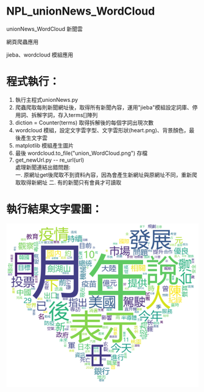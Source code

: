 # NPL_unionNews_WordCloud
unionNews_WordCloud 新聞雲

網頁爬蟲應用  

jieba、wordcloud 模組應用  

# 程式執行：
1. 執行主程式unionNews.py
2. 爬蟲爬取每則新聞網址後，取得所有新聞內容，運用"jieba"模組設定詞庫、停用詞、拆解字詞，存入terms[]陣列
3. diction = Counter(terms) 取得拆解後的每個字詞出現次數
4. wordcloud 模組，設定文字雲字型、文字雲形狀(heart.png)、背景顏色，最後產生文字雲
5. matplotlib 模組產生圖片
6. 最後 wordcloud.to_file("union_WordCloud.png") 存檔
7. get_newUrl.py -- re_url(url)  
   處理新聞連結出錯問題:  
   一. 原網址get後爬取不到資料內容，因為會產生新網址與原網址不同，重新爬取取得新網址
   二. 有的新聞只有會員才可讀取

# 執行結果文字雲圖：
![image](https://github.com/KAIHSU74/NPL_unionNews_WordCloud/blob/main/union_WordCloud.png)
